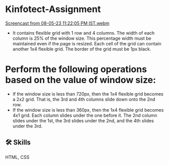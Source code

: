 # Kinfotect-Assignment

[Screencast from 08-05-23 11:22:05 PM IST.webm](https://user-images.githubusercontent.com/81643753/236895509-ced75bd2-6385-4400-9f49-7f5eaee051aa.webm)



- It contains flexible grid with 1 row and 4 columns. The width of each column is 25% of the window size. This percentage width must be maintained even if the page is resized. Each cell of the grid can contain another 1x4 flexible grid. The border of the grid must be 1px black.
 
# Perform the following operations based on the value of window size:
- If the window size is less than 720px, then the 1x4 flexible grid becomes a 2x2 grid.  That is, the 3rd and 4th columns slide down onto the 2nd row.
- If the window size is less than 360px, then the 1x4 flexible grid becomes 4x1 grid.  Each column slides under the one before it. The 2nd column slides under the 1st, the 3rd slides under the 2nd, and the 4th slides under the 3rd.



## 🛠 Skills
HTML, CSS
